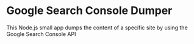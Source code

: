 # Google Search Console Dumper

This Node.js small app dumps the content of a specific site by using the Google Search Console API
